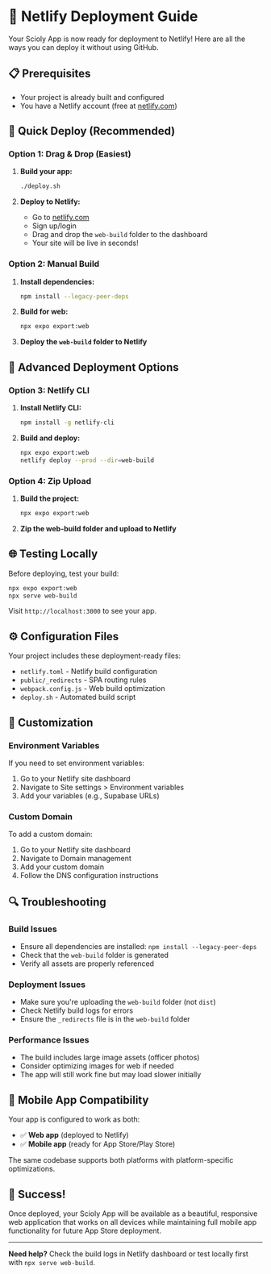 # 🚀 Netlify Deployment Guide

Your Scioly App is now ready for deployment to Netlify! Here are all the ways you can deploy it without using GitHub.

## 📋 Prerequisites

- Your project is already built and configured
- You have a Netlify account (free at [netlify.com](https://netlify.com))

## 🎯 Quick Deploy (Recommended)

### Option 1: Drag & Drop (Easiest)

1. **Build your app:**
   ```bash
   ./deploy.sh
   ```

2. **Deploy to Netlify:**
   - Go to [netlify.com](https://netlify.com)
   - Sign up/login
   - Drag and drop the `web-build` folder to the dashboard
   - Your site will be live in seconds!

### Option 2: Manual Build

1. **Install dependencies:**
   ```bash
   npm install --legacy-peer-deps
   ```

2. **Build for web:**
   ```bash
   npx expo export:web
   ```

3. **Deploy the `web-build` folder to Netlify**

## 🔧 Advanced Deployment Options

### Option 3: Netlify CLI

1. **Install Netlify CLI:**
   ```bash
   npm install -g netlify-cli
   ```

2. **Build and deploy:**
   ```bash
   npx expo export:web
   netlify deploy --prod --dir=web-build
   ```

### Option 4: Zip Upload

1. **Build the project:**
   ```bash
   npx expo export:web
   ```

2. **Zip the web-build folder and upload to Netlify**

## 🌐 Testing Locally

Before deploying, test your build:

```bash
npx expo export:web
npx serve web-build
```

Visit `http://localhost:3000` to see your app.

## ⚙️ Configuration Files

Your project includes these deployment-ready files:

- `netlify.toml` - Netlify build configuration
- `public/_redirects` - SPA routing rules
- `webpack.config.js` - Web build optimization
- `deploy.sh` - Automated build script

## 🎨 Customization

### Environment Variables

If you need to set environment variables:
1. Go to your Netlify site dashboard
2. Navigate to Site settings > Environment variables
3. Add your variables (e.g., Supabase URLs)

### Custom Domain

To add a custom domain:
1. Go to your Netlify site dashboard
2. Navigate to Domain management
3. Add your custom domain
4. Follow the DNS configuration instructions

## 🔍 Troubleshooting

### Build Issues
- Ensure all dependencies are installed: `npm install --legacy-peer-deps`
- Check that the `web-build` folder is generated
- Verify all assets are properly referenced

### Deployment Issues
- Make sure you're uploading the `web-build` folder (not `dist`)
- Check Netlify build logs for errors
- Ensure the `_redirects` file is in the `web-build` folder

### Performance Issues
- The build includes large image assets (officer photos)
- Consider optimizing images for web if needed
- The app will still work fine but may load slower initially

## 📱 Mobile App Compatibility

Your app is configured to work as both:
- ✅ **Web app** (deployed to Netlify)
- ✅ **Mobile app** (ready for App Store/Play Store)

The same codebase supports both platforms with platform-specific optimizations.

## 🎉 Success!

Once deployed, your Scioly App will be available as a beautiful, responsive web application that works on all devices while maintaining full mobile app functionality for future App Store deployment.

---

**Need help?** Check the build logs in Netlify dashboard or test locally first with `npx serve web-build`. 